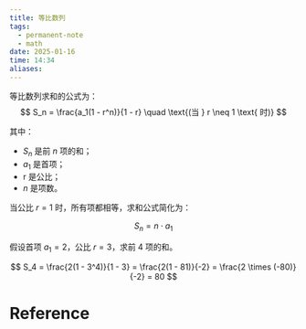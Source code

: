 ```yaml
---
title: 等比数列
tags:
  - permanent-note
  - math
date: 2025-01-16
time: 14:34
aliases:
---
```

等比数列求和的公式为：
$$
S_n = \frac{a_1(1 - r^n)}{1 - r} \quad \text{(当 } r \neq 1 \text{ 时)}
$$

其中：

- $S_n$ 是前 $n$ 项的和；
- $a_1$ 是首项；
- r 是公比；
- $n$  是项数。

当公比 $r=1$ 时，所有项都相等，求和公式简化为：

$$
S_n = n \cdot a_1
$$

假设首项 $a_1 = 2$，公比 $r=3$，求前 4 项的和。

$$
S_4 = \frac{2(1 - 3^4)}{1 - 3} = \frac{2(1 - 81)}{-2} = \frac{2 \times (-80)}{-2} = 80
$$

# Reference
